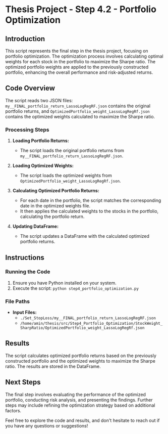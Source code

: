 # Thesis Project - Step 4.2 - Portfolio Optimization
## Introduction

This script represents the final step in the thesis project, focusing on portfolio optimization. The optimization process involves calculating optimal weights for each stock in the portfolio to maximize the Sharpe ratio. The optimized portfolio weights are applied to the previously constructed portfolio, enhancing the overall performance and risk-adjusted returns.

## Code Overview

The script reads two JSON files: `my__FINAL_portfolio_return_LassoLogRegRF.json` contains the original portfolio returns, and `OptimizedPortfolio_weight_LassoLogRegRf.json` contains the optimized weights calculated to maximize the Sharpe ratio.

### Processing Steps

1. **Loading Portfolio Returns:**
   - The script loads the original portfolio returns from `my__FINAL_portfolio_return_LassoLogRegRF.json`.

2. **Loading Optimized Weights:**
   - The script loads the optimized weights from `OptimizedPortfolio_weight_LassoLogRegRf.json`.

3. **Calculating Optimized Portfolio Returns:**
   - For each date in the portfolio, the script matches the corresponding date in the optimized weights file.
   - It then applies the calculated weights to the stocks in the portfolio, calculating the portfolio return.

4. **Updating DataFrame:**
   - The script updates a DataFrame with the calculated optimized portfolio returns.

## Instructions

### Running the Code

1. Ensure you have Python installed on your system.
2. Execute the script: `python step4_portfolio_optimization.py`

### File Paths

- **Input Files:**
  - `./Set_StopLoss/my__FINAL_portfolio_return_LassoLogRegRF.json`
  - `/home/amin/thesis/src/Step4_Portfolio_Optimization/StockWeight_SharpRatio/OptimizedPortfolio_weight_LassoLogRegRf.json`

## Results

The script calculates optimized portfolio returns based on the previously constructed portfolio and the optimized weights to maximize the Sharpe ratio. The results are stored in the DataFrame.

## Next Steps

The final step involves evaluating the performance of the optimized portfolio, conducting risk analysis, and presenting the findings. Further steps may include refining the optimization strategy based on additional factors.

Feel free to explore the code and results, and don't hesitate to reach out if you have any questions or suggestions!
